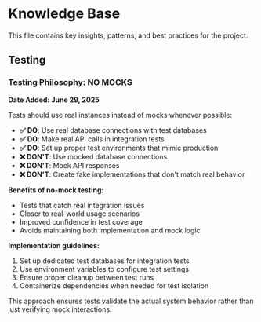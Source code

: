 # Knowledge Base

This file contains key insights, patterns, and best practices for the project.

## Testing

### Testing Philosophy: NO MOCKS

**Date Added: June 29, 2025**

Tests should use real instances instead of mocks whenever possible:

- **✅ DO**: Use real database connections with test databases
- **✅ DO**: Make real API calls in integration tests
- **✅ DO**: Set up proper test environments that mimic production
- **❌ DON'T**: Use mocked database connections
- **❌ DON'T**: Mock API responses
- **❌ DON'T**: Create fake implementations that don't match real behavior

**Benefits of no-mock testing:**
- Tests that catch real integration issues
- Closer to real-world usage scenarios
- Improved confidence in test coverage
- Avoids maintaining both implementation and mock logic

**Implementation guidelines:**
1. Set up dedicated test databases for integration tests
2. Use environment variables to configure test settings
3. Ensure proper cleanup between test runs
4. Containerize dependencies when needed for test isolation

This approach ensures tests validate the actual system behavior rather than just verifying mock interactions.

